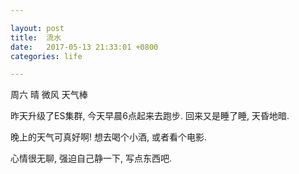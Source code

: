 ```yaml
---

layout: post
title:  流水
date:   2017-05-13 21:33:01 +0800
categories: life

---
```


周六 晴 微风 天气棒

昨天升级了ES集群, 今天早晨6点起来去跑步. 回来又是睡了睡, 天昏地暗.

晚上的天气可真好啊! 想去喝个小酒, 或者看个电影.

心情很无聊, 强迫自己静一下, 写点东西吧.

